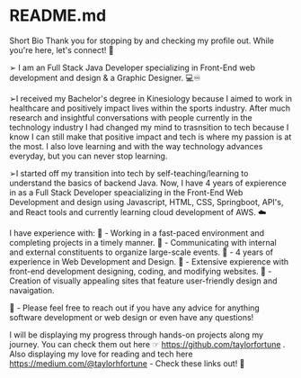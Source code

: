 # README.md
Short Bio 
Thank you for stopping by and checking my profile out. While you're here, let's connect! 👥

➢ I am an Full Stack Java Developer specializing in Front-End web development and design & a Graphic Designer. 💻♾️

➢I received my Bachelor's degree in Kinesiology because I aimed to work in healthcare and positively impact lives within the sports industry. After much research and insightful conversations with people currently in the technology industry I had changed my mind to trasnsition to tech because I know I can still make that positive impact and tech is where my passion is at the most. I also love learning and with the way technology advances everyday, but you can never stop learning.

➢I started off my transition into tech by self-teaching/learning to understand the basics of backend Java. Now, I have 4 years of expierence in as a Full Stack Developer speacializing in the Front-End Web Development and design using Javascript, HTML, CSS, Springboot, API's, and React tools and currently learning cloud development of AWS. ☁️

I have experience with: 
🧩 - Working in a fast-paced environment and completing projects in a timely manner.
🧩 - Communicating with internal and external constituents to organize large-scale events.
🧩 - 4 years of experience in Web Development and Design.
🧩 - Extensive expierence with front-end development designing, coding, and modifying websites. 
🧩 - Creation of visually appealing sites that feature user-friendly design and navaigation. 

💬 - Please feel free to reach out if you have any advice for anything software development or web design or even have any questions!

I will be displaying my progress through hands-on projects along my journey. You can check them out here ☞ https://github.com/taylorfortune . Also displaying my love for reading and tech here https://medium.com/@taylorhfortune - Check these links out! 💬
